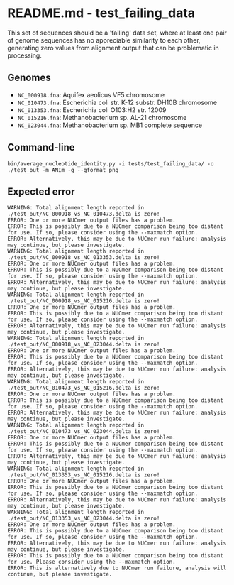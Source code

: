 # README.md - test_failing_data

This set of sequences should be a 'failing' data set, where at least one pair of genome sequences has no appreciable similarity to each other, generating zero values from alignment output that can be problematic in processing.

## Genomes

* `NC_000918.fna`: Aquifex aeolicus VF5 chromosome
* `NC_010473.fna`: Escherichia coli str. K-12 substr. DH10B chromosome
* `NC_013353.fna`: Escherichia coli O103:H2 str. 12009
* `NC_015216.fna`: Methanobacterium sp. AL-21 chromosome
* `NC_023044.fna`: Methanobacterium sp. MB1 complete sequence

## Command-line

```graph    
bin/average_nucleotide_identity.py -i tests/test_failing_data/ -o ./test_out -m ANIm -g --gformat png
```

## Expected error

```
WARNING: Total alignment length reported in ./test_out/NC_000918_vs_NC_010473.delta is zero!
ERROR: One or more NUCmer output files has a problem.
ERROR: This is possibly due to a NUCmer comparison being too distant for use. If so, please consider using the --maxmatch option.
ERROR: Alternatively, this may be due to NUCmer run failure: analysis may continue, but please investigate.
WARNING: Total alignment length reported in ./test_out/NC_000918_vs_NC_013353.delta is zero!
ERROR: One or more NUCmer output files has a problem.
ERROR: This is possibly due to a NUCmer comparison being too distant for use. If so, please consider using the --maxmatch option.
ERROR: Alternatively, this may be due to NUCmer run failure: analysis may continue, but please investigate.
WARNING: Total alignment length reported in ./test_out/NC_000918_vs_NC_015216.delta is zero!
ERROR: One or more NUCmer output files has a problem.
ERROR: This is possibly due to a NUCmer comparison being too distant for use. If so, please consider using the --maxmatch option.
ERROR: Alternatively, this may be due to NUCmer run failure: analysis may continue, but please investigate.
WARNING: Total alignment length reported in ./test_out/NC_000918_vs_NC_023044.delta is zero!
ERROR: One or more NUCmer output files has a problem.
ERROR: This is possibly due to a NUCmer comparison being too distant for use. If so, please consider using the --maxmatch option.
ERROR: Alternatively, this may be due to NUCmer run failure: analysis may continue, but please investigate.
WARNING: Total alignment length reported in ./test_out/NC_010473_vs_NC_015216.delta is zero!
ERROR: One or more NUCmer output files has a problem.
ERROR: This is possibly due to a NUCmer comparison being too distant for use. If so, please consider using the --maxmatch option.
ERROR: Alternatively, this may be due to NUCmer run failure: analysis may continue, but please investigate.
WARNING: Total alignment length reported in ./test_out/NC_010473_vs_NC_023044.delta is zero!
ERROR: One or more NUCmer output files has a problem.
ERROR: This is possibly due to a NUCmer comparison being too distant for use. If so, please consider using the --maxmatch option.
ERROR: Alternatively, this may be due to NUCmer run failure: analysis may continue, but please investigate.
WARNING: Total alignment length reported in ./test_out/NC_013353_vs_NC_015216.delta is zero!
ERROR: One or more NUCmer output files has a problem.
ERROR: This is possibly due to a NUCmer comparison being too distant for use. If so, please consider using the --maxmatch option.
ERROR: Alternatively, this may be due to NUCmer run failure: analysis may continue, but please investigate.
WARNING: Total alignment length reported in ./test_out/NC_013353_vs_NC_023044.delta is zero!
ERROR: One or more NUCmer output files has a problem.
ERROR: This is possibly due to a NUCmer comparison being too distant for use. If so, please consider using the --maxmatch option.
ERROR: Alternatively, this may be due to NUCmer run failure: analysis may continue, but please investigate.
ERROR: This is possibly due to a NUCmer comparison being too distant for use. Please consider using the --maxmatch option.
ERROR: This is alternatively due to NUCmer run failure, analysis will continue, but please investigate.
```
